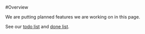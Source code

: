 #Overview

We are putting planned features we are working on in this page.

See our [todo list][] and [done list][].

[todo list]: features/ToDo.md
[done list]: features/Done.md